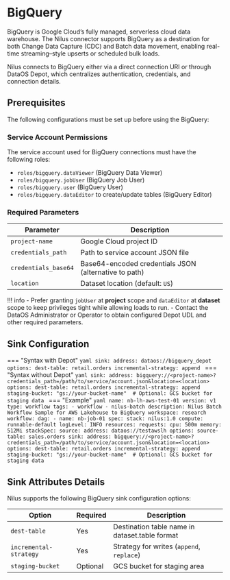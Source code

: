 # BigQuery

BigQuery is Google Cloud’s fully managed, serverless cloud data warehouse. The Nilus connector supports BigQuery as a destination for both Change Data Capture (CDC) and Batch data movement, enabling real-time streaming–style upserts or scheduled bulk loads.

Nilus connects to BigQuery either via a direct connection URI or through DataOS Depot, which centralizes authentication, credentials, and connection details.

## Prerequisites

The following configurations must be set up before using the BigQuery:

### **Service Account Permissions**

The service account used for BigQuery connections must have the following roles:

* `roles/bigquery.dataViewer` (BigQuery Data Viewer)
* `roles/bigquery.jobUser` (BigQuery Job User)
* `roles/bigquery.user` (BigQuery User)
* `roles/bigquery.dataEditor` to create/update tables (BigQuery Editor)

### **Required Parameters**

| Parameter            | Description                                           |
| -------------------- | ----------------------------------------------------- |
| `project-name`       | Google Cloud project ID                               |
| `credentials_path`   | Path to service account JSON file                     |
| `credentials_base64` | Base64-encoded credentials JSON (alternative to path) |
| `location`           | Dataset location (default: `US`)                      |

!!! info
    - Prefer granting `jobUser` at **project** scope and `dataEditor` at **dataset** scope to keep privileges tight while allowing loads to run.
    - Contact the DataOS Administrator or Operator to obtain configured Depot UDL and other required parameters.

## Sink Configuration

=== "Syntax with Depot"
    ```yaml
    sink:
      address: dataos://bigquery_depot
      options:
        dest-table: retail.orders
        incremental-strategy: append
    ```
=== "Syntax without Depot"
    ```yaml
    sink:
      address: bigquery://<project-name>?credentials_path=/path/to/service/account.json&location=<location>
      options:
        dest-table: retail.orders
        incremental-strategy: append
        staging-bucket: "gs://your-bucket-name"  # Optional: GCS bucket for staging data
    ```
=== "Example"
    ```yaml
    name: nb-lh-aws-test-01
    version: v1
    type: workflow
    tags:
        - workflow
        - nilus-batch
    description: Nilus Batch Workflow Sample for AWS Lakehouse to BigQuery
    workspace: research
    workflow:
      dag:
        - name: nb-job-01
          spec:
            stack: nilus:1.0
            compute: runnable-default
            logLevel: INFO
            resources:
              requests:
                cpu: 500m
                memory: 512Mi
            stackSpec:
              source:
                address: dataos://testawslh
                options:
                  source-table: sales.orders
              sink:
                address: bigquery://<project-name>?credentials_path=/path/to/service/account.json&location=<location>
                options:
                  dest-table: retail.orders
                  incremental-strategy: append
                  staging-bucket: "gs://your-bucket-name"  # Optional: GCS bucket for staging data
    ```

## Sink Attributes Details

Nilus supports the following BigQuery sink configuration options:

| Option                 | Required | Description                                    |
| ---------------------- | -------- | ---------------------------------------------- |
| `dest-table`           | Yes      | Destination table name in dataset.table format |
| `incremental-strategy` | Yes      | Strategy for writes (`append`, `replace`)      |
| `staging-bucket`       | Optional | GCS bucket for staging area                    |
